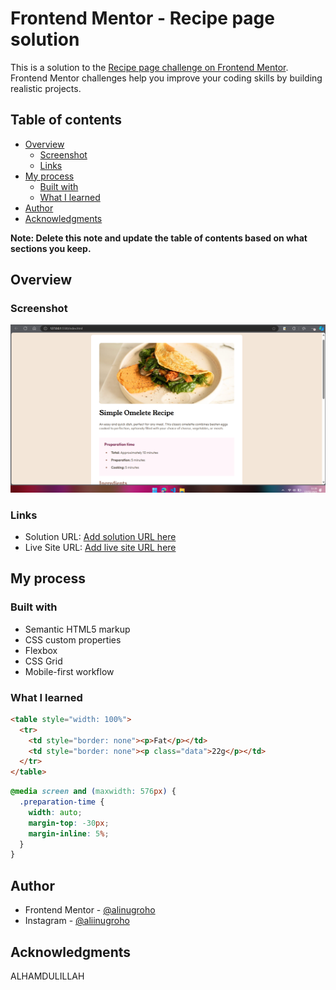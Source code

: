 # Frontend Mentor - Recipe page solution

This is a solution to the [Recipe page challenge on Frontend Mentor](https://www.frontendmentor.io/challenges/recipe-page-KiTsR8QQKm). Frontend Mentor challenges help you improve your coding skills by building realistic projects.

## Table of contents

- [Overview](#overview)
  - [Screenshot](#screenshot)
  - [Links](#links)
- [My process](#my-process)
  - [Built with](#built-with)
  - [What I learned](#what-i-learned)
- [Author](#author)
- [Acknowledgments](#acknowledgments)

**Note: Delete this note and update the table of contents based on what sections you keep.**

## Overview

### Screenshot

![](./Screenshot.png)

### Links

- Solution URL: [Add solution URL here](https://your-solution-url.com)
- Live Site URL: [Add live site URL here](https://your-live-site-url.com)

## My process

### Built with

- Semantic HTML5 markup
- CSS custom properties
- Flexbox
- CSS Grid
- Mobile-first workflow

### What I learned

```html
<table style="width: 100%">
  <tr>
    <td style="border: none"><p>Fat</p></td>
    <td style="border: none"><p class="data">22g</p></td>
  </tr>
</table>
```

```css
@media screen and (maxwidth: 576px) {
  .preparation-time {
    width: auto;
    margin-top: -30px;
    margin-inline: 5%;
  }
}
```

## Author

- Frontend Mentor - [@alinugroho](https://www.frontendmentor.io/profile/alinugroho)
- Instagram - [@aliinugroho](https://www.instagram.com/aliinugroho/)

## Acknowledgments

ALHAMDULILLAH

